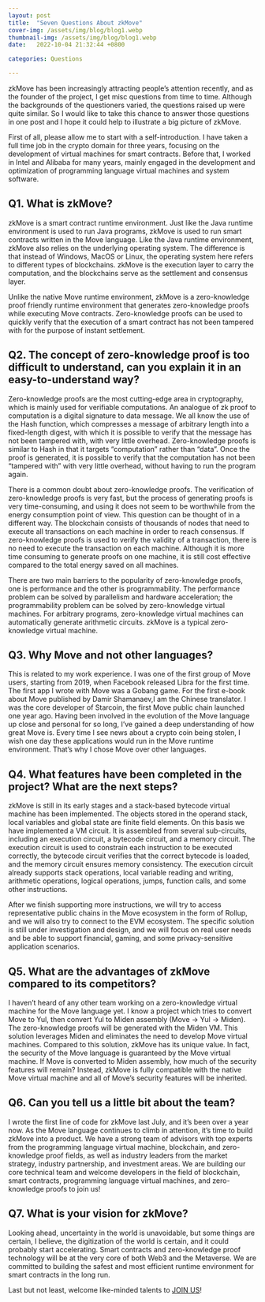 ```yaml
---
layout: post
title:  "Seven Questions About zkMove"
cover-img: /assets/img/blog/blog1.webp
thumbnail-img: /assets/img/blog/blog1.webp
date:   2022-10-04 21:32:44 +0800

categories: Questions

---
```

zkMove has been increasingly attracting people’s attention recently, and as the founder of the project, I get misc questions from time to time. Although the backgrounds of the questioners varied, the questions raised up were quite similar. So I would like to take this chance to answer those questions in one post and I hope it could help to illustrate a big picture of zkMove.
<!--more-->

First of all, please allow me to start with a self-introduction. I have taken a full time job in the crypto domain for three years, focusing on the development of virtual machines for smart contracts. Before that, I worked in Intel and Alibaba for many years, mainly engaged in the development and optimization of programming language virtual machines and system software.
## Q1. What is zkMove?
zkMove is a smart contract runtime environment. Just like the Java runtime environment is used to run Java programs, zkMove is used to run smart contracts written in the Move language. Like the Java runtime environment, zkMove also relies on the underlying operating system. The difference is that instead of Windows, MacOS or Linux, the operating system here refers to different types of blockchains. zkMove is the execution layer to carry the computation, and the blockchains serve as the settlement and consensus layer.

Unlike the native Move runtime environment, zkMove is a zero-knowledge proof friendly runtime environment that generates zero-knowledge proofs while executing Move contracts. Zero-knowledge proofs can be used to quickly verify that the execution of a smart contract has not been tampered with for the purpose of instant settlement.

## Q2. The concept of zero-knowledge proof is too difficult to understand, can you explain it in an easy-to-understand way?
Zero-knowledge proofs are the most cutting-edge area in cryptography, which is mainly used for verifiable computations. An analogue of zk proof to computation is a digital signature to data message. We all know the use of the Hash function, which compresses a message of arbitrary length into a fixed-length digest, with which it is possible to verify that the message has not been tampered with, with very little overhead. Zero-knowledge proofs is similar to Hash in that it targets “computation” rather than “data”. Once the proof is generated, it is possible to verify that the computation has not been “tampered with” with very little overhead, without having to run the program again.

There is a common doubt about zero-knowledge proofs. The verification of zero-knowledge proofs is very fast, but the process of generating proofs is very time-consuming, and using it does not seem to be worthwhile from the energy consumption point of view. This question can be thought of in a different way. The blockchain consists of thousands of nodes that need to execute all transactions on each machine in order to reach consensus. If zero-knowledge proofs is used to verify the validity of a transaction, there is no need to execute the transaction on each machine. Although it is more time consuming to generate proofs on one machine, it is still cost effective compared to the total energy saved on all machines.

There are two main barriers to the popularity of zero-knowledge proofs, one is performance and the other is programmability. The performance problem can be solved by parallelism and hardware acceleration; the programmability problem can be solved by zero-knowledge virtual machines. For arbitrary programs, zero-knowledge virtual machines can automatically generate arithmetic circuits. zkMove is a typical zero-knowledge virtual machine.

## Q3. Why Move and not other languages?
This is related to my work experience. I was one of the first group of Move users, starting from 2019, when Facebook released Libra for the first time. The first app I wrote with Move was a Gobang game. For the first e-book about Move published by Damir Shamanaev,I am the Chinese translator. I was the core developer of Starcoin, the first Move public chain launched one year ago. Having been involved in the evolution of the Move language up close and personal for so long, I’ve gained a deep understanding of how great Move is. Every time I see news about a crypto coin being stolen, I wish one day these applications would run in the Move runtime environment. That’s why I chose Move over other languages.

## Q4. What features have been completed in the project? What are the next steps?
zkMove is still in its early stages and a stack-based bytecode virtual machine has been implemented. The objects stored in the operand stack, local variables and global state are finite field elements. On this basis we have implemented a VM circuit. It is assembled from several sub-circuits, including an execution circuit, a bytecode circuit, and a memory circuit. The execution circuit is used to constrain each instruction to be executed correctly, the bytecode circuit verifies that the correct bytecode is loaded, and the memory circuit ensures memory consistency. The execution circuit already supports stack operations, local variable reading and writing, arithmetic operations, logical operations, jumps, function calls, and some other instructions.

After we finish supporting more instructions, we will try to access representative public chains in the Move ecosystem in the form of Rollup, and we will also try to connect to the EVM ecosystem. The specific solution is still under investigation and design, and we will focus on real user needs and be able to support financial, gaming, and some privacy-sensitive application scenarios.

## Q5. What are the advantages of zkMove compared to its competitors?
I haven’t heard of any other team working on a zero-knowledge virtual machine for the Move language yet. I know a project which tries to convert Move to Yul, then convert Yul to Miden assembly (Move -> Yul -> Miden). The zero-knowledge proofs will be generated with the Miden VM. This solution leverages Miden and eliminates the need to develop Move virtual machines. Compared to this solution, zkMove has its unique value. In fact, the security of the Move language is guaranteed by the Move virtual machine. If Move is converted to Miden assembly, how much of the security features will remain? Instead, zkMove is fully compatible with the native Move virtual machine and all of Move’s security features will be inherited.

## Q6. Can you tell us a little bit about the team?
I wrote the first line of code for zkMove last July, and it’s been over a year now. As the Move language continues to climb in attention, it’s time to build zkMove into a product. We have a strong team of advisors with top experts from the programming language virtual machine, blockchain, and zero-knowledge proof fields, as well as industry leaders from the market strategy, industry partnership, and investment areas. We are building our core technical team and welcome developers in the field of blockchain, smart contracts, programming language virtual machines, and zero-knowledge proofs to join us!


## Q7. What is your vision for zkMove?
Looking ahead, uncertainty in the world is unavoidable, but some things are certain, I believe, the digitization of the world is certain, and it could probably start accelerating. Smart contracts and zero-knowledge proof technology will be at the very core of both Web3 and the Metaverse. We are committed to building the safest and most efficient runtime environment for smart contracts in the long run.

Last but not least, welcome like-minded talents to [JOIN US](/joinus/)! 
